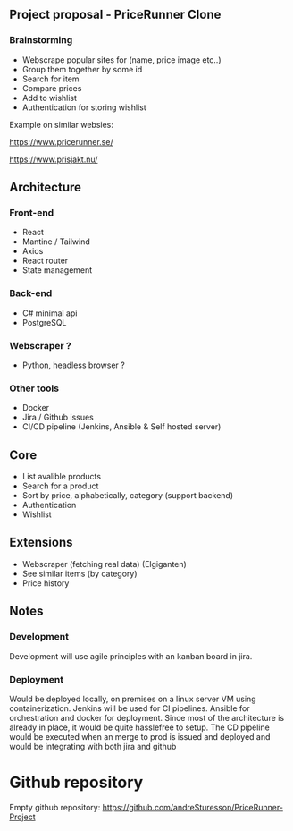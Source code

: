## Project proposal - PriceRunner Clone

### Brainstorming

- Webscrape popular sites for (name, price image etc..)
- Group them together by some id
- Search for item
- Compare prices
- Add to wishlist
- Authentication for storing wishlist

Example on similar websies:

https://www.pricerunner.se/

https://www.prisjakt.nu/

## Architecture

### Front-end

- React
- Mantine / Tailwind
- Axios
- React router
- State management

### Back-end

- C# minimal api
- PostgreSQL

### Webscraper ?

- Python, headless browser ?

### Other tools

- Docker
- Jira / Github issues
- CI/CD pipeline (Jenkins, Ansible & Self hosted server)

## Core

- List avalible products
- Search for a product
- Sort by price, alphabetically, category (support backend)
- Authentication
- Wishlist

## Extensions

- Webscraper (fetching real data) (Elgiganten)
- See similar items (by category)
- Price history

## Notes

### Development

Development will use agile principles with an kanban board in jira.

### Deployment

Would be deployed locally, on premises on a linux server VM using containerization. Jenkins will be used for CI pipelines. Ansible for orchestration and docker for deployment. Since most of the architecture is already in place, it would be quite hasslefree to setup. The CD pipeline would be executed when an merge to prod is issued and deployed and would be integrating with both jira and github

# Github repository

Empty github repository: https://github.com/andreSturesson/PriceRunner-Project
